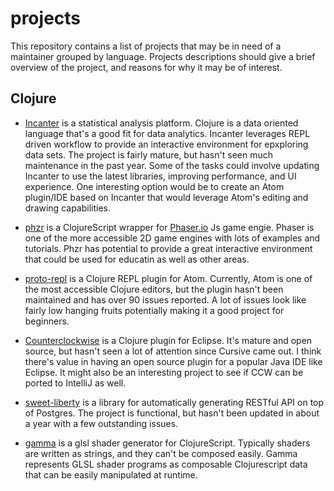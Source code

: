 # projects

This repository contains a list of projects that may be in need of a maintainer grouped by language.
Projects descriptions should give a brief overview of the project, and reasons for why it may be of interest.

## Clojure

* [Incanter](http://incanter.org/) is a statistical analysis platform. Clojure is a data oriented language that's a good fit for data analytics. Incanter leverages REPL driven workflow to provide an interactive environment for epxploring data sets. The project is fairly mature, but hasn't seen much maintenance in the past year. Some of the tasks could involve updating Incanter to use the latest libraries, improving performance, and UI experience. One interesting option would be to create an Atom plugin/IDE based on Incanter that would leverage Atom's editing and drawing capabilities.

* [phzr](https://github.com/dparis/phzr/tree/master/src/phzr) is a ClojureScript wrapper for [Phaser.io](http://phaser.io/) Js game engie. Phaser is one of the more accessible 2D game engines with lots of examples and tutorials. Phzr has potential to provide a great interactive environment that could be used for educatin as well as other areas.

* [proto-repl](https://github.com/jasongilman/proto-repl) is a Clojure REPL plugin for Atom. Currently, Atom is one of the most accessible Clojure editors, but the plugin hasn't been maintained and has over 90 issues reported. A lot of issues look like fairly low hanging fruits potentially making it a good project for beginners.

* [Counterclockwise](https://github.com/ccw-ide/ccw) is a Clojure plugin for Eclipse. It's mature and open source, but hasn't seen a lot of attention since Cursive came out. I think there's value in having an open source plugin for a popular Java IDE like Eclipse. It might also be an interesting project to see if CCW can be ported to IntelliJ as well. 

* [sweet-liberty](https://github.com/RJMetrics/sweet-liberty) is a library for automatically generating RESTful API on top of Postgres. The project is functional, but hasn't been updated in about a year with a few outstanding issues.

* [gamma](https://github.com/kovasb/gamma) is a glsl shader generator for ClojureScript. Typically shaders are written as strings, and they can't be composed easily. Gamma represents GLSL shader programs as composable Clojurescript data that can be easily manipulated at runtime.
